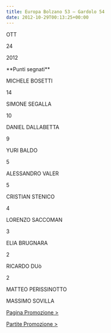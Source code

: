 ```yaml
---
title: Europa Bolzano 53 – Gardolo 54
date: 2012-10-29T00:13:25+00:00
---
```

OTT

24

2012

\*\*Punti segnati\*\*

MICHELE BOSETTI

14

SIMONE SEGALLA

10

DANIEL DALLABETTA

9

YURI BALDO

5

ALESSANDRO VALER

5

CRISTIAN STENICO

4

LORENZO SACCOMAN

3

ELIA BRUGNARA

2

RICARDO DUò

2

MATTEO PERISSINOTTO

MASSIMO SOVILLA

[Pagina Promozione >](http://www.basketgardolo.it/promozione)

[Partite Promozione >](http://www.basketgardolo.it/?tag=promozione&cat=11)